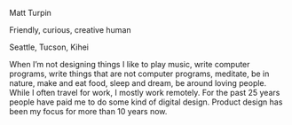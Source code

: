 Matt Turpin

Friendly, curious, creative human

Seattle, Tucson, Kihei

When I’m not designing things I like to play music, write computer programs, write things that are not computer programs, meditate, be in nature, make and eat food, sleep and dream, be around loving people. While I often travel for work, I mostly work remotely. For the past 25 years people have paid me to do some kind of digital design. Product design has been my focus for more than 10 years now. 





